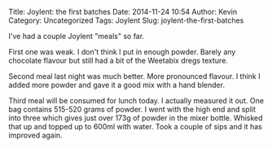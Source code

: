 Title: Joylent: the first batches
Date: 2014-11-24 10:54
Author: Kevin
Category: Uncategorized
Tags: Joylent
Slug: joylent-the-first-batches

I've had a couple Joylent "meals" so far.

First one was weak. I don't think I put in enough powder. Barely any
chocolate flavour but still had a bit of the Weetabix dregs texture.

Second meal last night was much better. More pronounced flavour. I think
I added more powder and gave it a good mix with a hand blender.

Third meal will be consumed for lunch today. I actually measured it out.
One bag contains 515-520 grams of powder. I went with the high end and
split into three which gives just over 173g of powder in the mixer
bottle. Whisked that up and topped up to 600ml with water. Took a couple
of sips and it has improved again.
